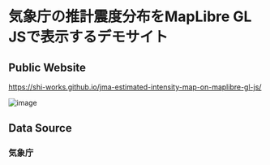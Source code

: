 # 気象庁の推計震度分布をMapLibre GL JSで表示するデモサイト
## Public Website
https://shi-works.github.io/jma-estimated-intensity-map-on-maplibre-gl-js/

![image](https://github.com/shi-works/jma-estimated-intensity-map-on-maplibre-gl-js/assets/71203808/a9d6a106-8dea-418c-8167-7886b73db623)

## Data Source
### 気象庁
